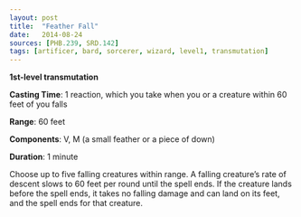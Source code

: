 ```yaml
---
layout: post
title:  "Feather Fall"
date:   2014-08-24
sources: [PHB.239, SRD.142]
tags: [artificer, bard, sorcerer, wizard, level1, transmutation]
---
```


**1st-level transmutation**

**Casting Time**: 1 reaction, which you take when you or a creature within 60 feet of you falls

**Range**: 60 feet

**Components**: V, M (a small feather or a piece of down)

**Duration**: 1 minute

Choose up to five falling creatures within range. A falling creature’s rate of descent slows to 60 feet per round until the spell ends. If the creature lands before the spell ends, it takes no falling damage and can land on its feet, and the spell ends for that creature.
